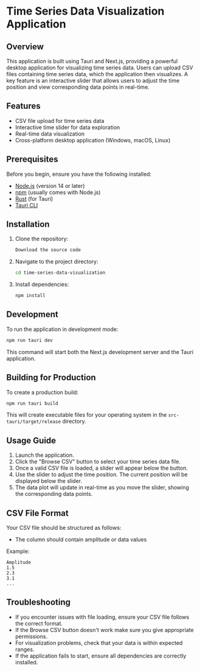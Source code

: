 # Time Series Data Visualization Application

## Overview

This application is built using Tauri and Next.js, providing a powerful desktop application for visualizing time series data. Users can upload CSV files containing time series data, which the application then visualizes. A key feature is an interactive slider that allows users to adjust the time position and view corresponding data points in real-time.

## Features

- CSV file upload for time series data
- Interactive time slider for data exploration
- Real-time data visualization
- Cross-platform desktop application (Windows, macOS, Linux)

## Prerequisites

Before you begin, ensure you have the following installed:

- [Node.js](https://nodejs.org/) (version 14 or later)
- [npm](https://www.npmjs.com/) (usually comes with Node.js)
- [Rust](https://www.rust-lang.org/tools/install) (for Tauri)
- [Tauri CLI](https://tauri.app/v1/guides/getting-started/setup/next-js)

## Installation

1. Clone the repository:

    ```bash
    Download the source code
    ```

2. Navigate to the project directory:

    ```bash
    cd time-series-data-visualization
    ```

3. Install dependencies:

    ```bash
    npm install
    ```

## Development

To run the application in development mode:

```bash
npm run tauri dev
```

This command will start both the Next.js development server and the Tauri application.

## Building for Production

To create a production build:

```bash
npm run tauri build
```

This will create executable files for your operating system in the `src-tauri/target/release` directory.

## Usage Guide

1. Launch the application.
2. Click the "Browse CSV" button to select your time series data file.
3. Once a valid CSV file is loaded, a slider will appear below the button.
4. Use the slider to adjust the time position. The current position will be displayed below the slider.
5. The data plot will update in real-time as you move the slider, showing the corresponding data points.

## CSV File Format

Your CSV file should be structured as follows:

- The column should contain amplitude or data values


Example:

```
Amplitude
1.5
2.3
3.1
...
```

## Troubleshooting

- If you encounter issues with file loading, ensure your CSV file follows the correct format.
- If the Browse CSV button doesn't work make sure you give appropriate permissions.
- For visualization problems, check that your data is within expected ranges.
- If the application fails to start, ensure all dependencies are correctly installed.



